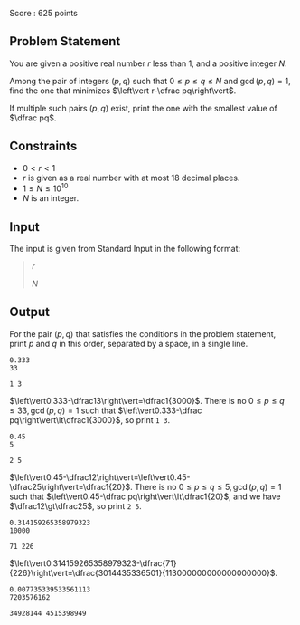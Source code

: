 Score : $625$ points

## Problem Statement

You are given a positive real number $r$ less than $1$, and a positive integer $N$.

Among the pair of integers $(p,q)$ such that $0\leq p\leq q\leq N$ and $\gcd(p,q)=1$, find the one that minimizes $\left\vert r-\dfrac pq\right\vert$.

If multiple such pairs $(p,q)$ exist, print the one with the smallest value of $\dfrac pq$.

## Constraints

- $0\lt r\lt 1$
- $r$ is given as a real number with at most $18$ decimal places.
- $1\leq N\leq 10^{10}$
- $N$ is an integer.

## Input

The input is given from Standard Input in the following format:

> $r$
> 
> $N$

## Output

For the pair $(p,q)$ that satisfies the conditions in the problem statement, print $p$ and $q$ in this order, separated by a space, in a single line.

```input1
0.333
33
```

```output1
1 3
```

$\left\vert0.333-\dfrac13\right\vert=\dfrac1{3000}$.
There is no $0\leq p\leq q\leq33,\gcd(p,q)=1$ such that $\left\vert0.333-\dfrac pq\right\vert\lt\dfrac1{3000}$, so print `1 3`.

```input2
0.45
5
```

```output2
2 5
```

$\left\vert0.45-\dfrac12\right\vert=\left\vert0.45-\dfrac25\right\vert=\dfrac1{20}$.
There is no $0\leq p\leq q\leq5,\gcd(p,q)=1$ such that $\left\vert0.45-\dfrac pq\right\vert\lt\dfrac1{20}$, and we have $\dfrac12\gt\dfrac25$, so print `2 5`.

```input3
0.314159265358979323
10000
```

```output3
71 226
```

$\left\vert0.314159265358979323-\dfrac{71}{226}\right\vert=\dfrac{3014435336501}{113000000000000000000}$.

```input4
0.007735339533561113
7203576162
```

```output4
34928144 4515398949
```